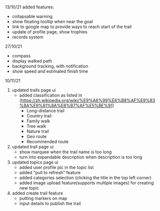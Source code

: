 13/10/21
added features:
- collapsable warning
- show floating tooltip when near the goal
- link to google map to provide ways to reach start of the trail
- update of profile page, show trophies
- records system

27/10/21
- compass
- display walked path
- background tracking, with notification
- show speed and estimated finish time

10/11/21
1. updated trails page ui
    - added classification as listed in (https://zh.wikipedia.org/wiki/%E9%A6%99%E6%B8%AF%E9%83%8A%E9%81%8A%E8%B7%AF%E5%BE%91)
        - Long-distance trail
        - Country trail
        - Family walk
        - Tree walk
        - Nature trail
        - Geo route
        - Recommended route
2. updated trail page ui
    - show marquee when the trail name is too long
    - turn into expandable description when description is too long
3. updated topics page ui
    - added user profile pic in the topic list
    - added "pull to refresh" feature
    - added categories selection (clicking the title in the top left corner)
    - added image upload feature(supports multiple images) for creating new topic
4. added create trail feature
    - putting markers on map
    - input details to publish the trail
